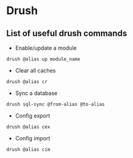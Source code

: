 # Drush

## List of useful drush commands

- Enable/update a module
````
drush @alias up module_name
````

- Clear all caches
````
drush @alias cr
````

- Sync a database
````
drush sql-sync @from-alias @to-alias
````

- Config export
````
drush @alias cex
````

- Config import
````
drush @alias cim 
````